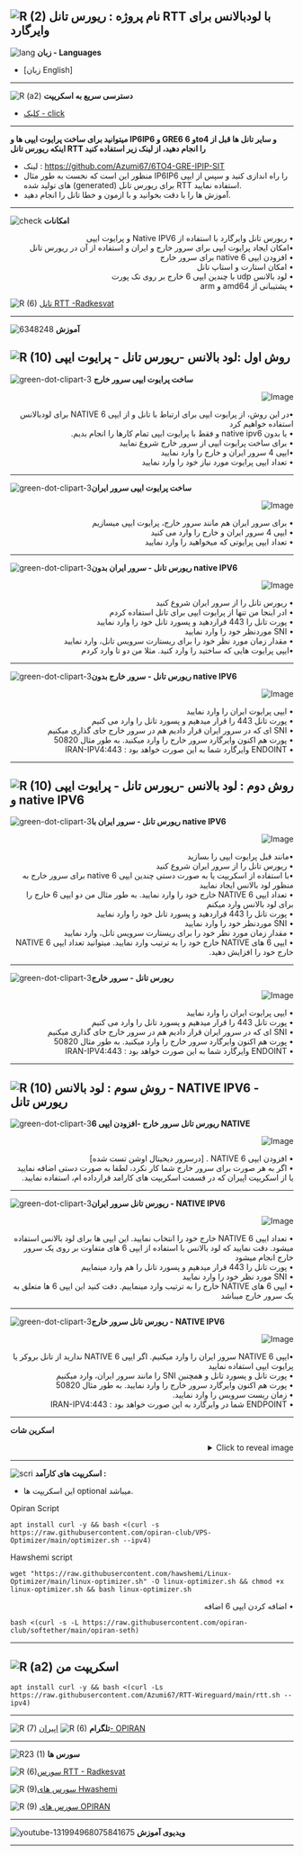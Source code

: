![R (2)](https://github.com/Azumi67/PrivateIP-Tunnel/assets/119934376/a064577c-9302-4f43-b3bf-3d4f84245a6f)
نام پروژه : ریورس تانل RTT با لودبالانس برای وایرگارد
---------------------------------------------------------------
![lang](https://github.com/Azumi67/PrivateIP-Tunnel/assets/119934376/627ecb66-0445-4c15-b2a0-59e02c7f7e09)
**زبان - Languages**

- [زبان English]
------------------------
![R (a2)](https://github.com/Azumi67/RTT-Wireguard/assets/119934376/3f64bfa8-3785-4a0b-beba-366b3cb73719)
**دسترسی سریع به اسکریپت**
- [کلیک - click](https://github.com/Azumi67/6TO4-PrivateIP/blob/main/README.md#%D8%A7%D8%B3%DA%A9%D8%B1%DB%8C%D9%BE%D8%AA-%D9%85%D9%86)

----------------------------------

**میتوانید برای ساخت پرایوت ایپی ها و IP6IP6 و GRE6 و 6to4 و سایر تانل ها قبل از اینکه ریورس تانل RTT را انجام دهید، از لینک زیر استفاده کنید** 
- لینک : https://github.com/Azumi67/6TO4-GRE-IPIP-SIT
- منظور این است که نخست به طور مثال IP6IP6 را راه اندازی کنید و سپس از ایپی های تولید شده (generated) برای ریورس تانل RTT استفاده نمایید.
- آموزش ها را با دقت بخوانید و با ازمون و خطا تانل را انجام دهید.

------------------------
![check](https://github.com/Azumi67/PrivateIP-Tunnel/assets/119934376/13de8d36-dcfe-498b-9d99-440049c0cf14)
**امکانات**
 <div dir="rtl">&bull; ریورس تانل وایرگارد با استفاده از Native IPV6 و پرایوت ایپی</div>
 <div dir="rtl">&bull;امکان ایجاد پرایوت ایپی برای سرور خارج و ایران و استفاده از آن در ریورس تانل</div>
 <div dir="rtl">&bull; افزودن ایپی 6 native برای سرور خارج</div>
 <div dir="rtl">&bull; امکان استارت و استاپ تانل</div>
 <div dir="rtl">&bull; لود بالانس udp با چندین ایپی 6 خارج بر روی تک پورت</div>
 <div dir="rtl">&bull; پشتیبانی از amd64 و arm </div>
 

 ![R (6)](https://github.com/Azumi67/RTT-Wireguard/assets/119934376/6ff6f48d-4677-4cee-b138-db51d19fce79)  [تانل RTT -Radkesvat](https://github.com/radkesvat)

 
 ------------------------------------------------------
  
  ![6348248](https://github.com/Azumi67/PrivateIP-Tunnel/assets/119934376/398f8b07-65be-472e-9821-631f7b70f783)
**آموزش**

 

![R (10)](https://github.com/Azumi67/RTT-Wireguard/assets/119934376/343b2a41-6141-4a46-8910-08ce7d9256f5)
روش اول :لود بالانس -ریورس تانل - پرایوت ایپی
---------------------------------------

![green-dot-clipart-3](https://github.com/Azumi67/6TO4-PrivateIP/assets/119934376/902a2efa-f48f-4048-bc2a-5be12143bef3) **ساخت پرایوت ایپی سرور خارج**

 

 <p align="right">
  <img src="https://github.com/Azumi67/RTT-Wireguard/assets/119934376/bd974599-9dde-4377-9c06-480ebd7533ff" alt="Image" />
</p>

 <div dir="rtl">&bull;در این روش، از پرایوت ایپی برای ارتباط با تانل و از ایپی 6 NATIVE برای لودبالانس استفاده خواهیم کرد  </div>
  <div dir="rtl">&bull; یا بدون native ipv6 و فقط با پرایوت ایپی تمام کارها را انجام بدیم.</div>
  <div dir="rtl">&bull; برای ساخت پرایوت ایپی از سرور خارج شروع نمایید</div>
   <div dir="rtl">&bull;ایپی 4 سرور ایران و خارج را وارد نمایید </div>
    <div dir="rtl">&bull; تعداد ایپی پرایوت مورد نیاز خود را وارد نمایید</div>


----------------------


![green-dot-clipart-3](https://github.com/Azumi67/6TO4-PrivateIP/assets/119934376/49000de2-53b6-4c5c-888d-f1f397d77b92)**ساخت پرایوت ایپی سرور ایران**


<p align="right">
  <img src="https://github.com/Azumi67/RTT-Wireguard/assets/119934376/a331964f-acb1-4783-9f56-776b4cda0d74" alt="Image" />
</p>
 <div dir="rtl">&bull; برای سرور ایران هم مانند سرور خارج، پرایوت ایپی میسازیم</div>
 <div dir="rtl">&bull; ایپی 4 سرور ایران و خارج را وارد می کنید</div>
   <div dir="rtl">&bull; تعداد ایپی پرایوتی که میخواهید را وارد نمایید</div>

--------------------------------------

![green-dot-clipart-3](https://github.com/Azumi67/6TO4-PrivateIP/assets/119934376/c14c77ec-dc4e-4c8a-bdc2-4dc4e42a1815)**ریورس تانل - سرور ایران بدون native IPV6**


<p align="right">
  <img src="https://github.com/Azumi67/RTT-Wireguard/assets/119934376/1d04f9c8-2ad5-4d7b-b0af-575b06a4f962" alt="Image" />
</p>
 <div dir="rtl">&bull; ریورس تانل را از سرور ایران شروع کنید</div>
  <div dir="rtl">&bull; ادر اینجا من تنها از پرایوت ایپی برای تانل استفاده کردم</div>
   <div dir="rtl">&bull; پورت تانل را 443 قراردهید و پسورد تانل خود را وارد نمایید</div>
    <div dir="rtl">&bull; SNI موردنظر خود را وارد نمایید</div>
     <div dir="rtl">&bull; مقدار زمان مورد نظر خود را برای ریستارت سرویس تانل، وارد نمایید</div>
       <div dir="rtl">&bull;ایپی پرایوت هایی که ساختید را وارد کنید. مثلا من دو تا وارد کردم</div>


---------------------------------

![green-dot-clipart-3](https://github.com/Azumi67/6TO4-PrivateIP/assets/119934376/2c1ae043-4bc5-4738-b1d4-6951c8fecbdc)**ریورس تانل - سرور خارج بدون native IPV6**


<p align="right">
  <img src="https://github.com/Azumi67/RTT-Wireguard/assets/119934376/b25a73e4-2972-4a80-8eff-5dfebf429f67" alt="Image" />
</p>

<div dir="rtl">&bull; ایپی پرایوت ایران را وارد نمایید</div>
<div dir="rtl">&bull; پورت تانل 443 را قرار میدهیم و پسورد تانل را وارد می کنیم</div>
  <div dir="rtl">&bull; SNI ای که در سرور ایران قرار دادیم هم در سرور خارج جای گذاری میکنیم</div>
   <div dir="rtl">&bull; پورت هم اکنون وایرگارد سرور خارج را وارد میکنید. به طور مثال 50820</div>
      <div dir="rtl">&bull; ENDOINT وایرگارد شما به این صورت خواهد بود : IRAN-IPV4:443</div>

  ---------------------------------
  ![R (10)](https://github.com/Azumi67/RTT-Wireguard/assets/119934376/343b2a41-6141-4a46-8910-08ce7d9256f5)
  **روش دوم : لود بالانس -ریورس تانل - پرایوت ایپی و native IPV6**
  -----------
      
![green-dot-clipart-3](https://github.com/Azumi67/6TO4-PrivateIP/assets/119934376/c14c77ec-dc4e-4c8a-bdc2-4dc4e42a1815)**ریورس تانل - سرور ایران با native IPV6**


<p align="right">
  <img src="https://github.com/Azumi67/RTT-Wireguard/assets/119934376/5ce74f8f-e0ba-496b-a271-217775032194" alt="Image" />
</p>
 <div dir="rtl">&bull;مانند قبل پرایوت ایپی را بسازید</div>
 <div dir="rtl">&bull; ریورس تانل را از سرور ایران شروع کنید</div>
  <div dir="rtl">&bull;با استفاده از اسکریپت یا به صورت دستی چندین ایپی 6 native برای سرور خارج به منظور لود بالانس ایجاد نمایید</div>
  <div dir="rtl">&bull; تعداد ایپی 6 NATIVE خارج خود را وارد نمایید. به طور مثال من دو ایپی 6 خارج را برای لود بالانس وارد میکنم</div>
   <div dir="rtl">&bull; پورت تانل را 443 قراردهید و پسورد تانل خود را وارد نمایید</div>
    <div dir="rtl">&bull; SNI موردنظر خود را وارد نمایید</div>
     <div dir="rtl">&bull; مقدار زمان مورد نظر خود را برای ریستارت سرویس تانل، وارد نمایید</div>
       <div dir="rtl">&bull; ایپی 6 های NATIVE خارج خود را به ترتیب وارد نمایید. میتوانید تعداد ایپی 6 NATIVE خارج خود را افزایش دهید.</div>


---------------------------------

![green-dot-clipart-3](https://github.com/Azumi67/6TO4-PrivateIP/assets/119934376/2c1ae043-4bc5-4738-b1d4-6951c8fecbdc)**ریورس تانل - سرور خارج**



<p align="right">
  <img src="https://github.com/Azumi67/RTT-Wireguard/assets/119934376/6ad68c36-3a08-4f03-ae79-eeecdec681b2" alt="Image" />
</p>

<div dir="rtl">&bull; ایپی پرایوت ایران را وارد نمایید</div>
<div dir="rtl">&bull; پورت تانل 443 را قرار میدهیم و پسورد تانل را وارد می کنیم</div>
  <div dir="rtl">&bull; SNI ای که در سرور ایران قرار دادیم هم در سرور خارج جای گذاری میکنیم</div>
   <div dir="rtl">&bull; پورت هم اکنون وایرگارد سرور خارج را وارد میکنید. به طور مثال 50820</div>
      <div dir="rtl">&bull; ENDOINT وایرگارد شما به این صورت خواهد بود : IRAN-IPV4:443</div>
 
------------------------------------------------------------------------------
![R (10)](https://github.com/Azumi67/RTT-Wireguard/assets/119934376/343b2a41-6141-4a46-8910-08ce7d9256f5)
روش سوم : لود بالانس - NATIVE IPV6 - ریورس تانل
----------------------------
![green-dot-clipart-3](https://github.com/Azumi67/6TO4-PrivateIP/assets/119934376/2c1ae043-4bc5-4738-b1d4-6951c8fecbdc)**ریورس تانل سرور خارج -افزودن ایپی 6 NATIVE**


<p align="right">
  <img src="https://github.com/Azumi67/RTT-Wireguard/assets/119934376/f1fe1c05-d55f-4759-ab56-89ff304d7dac" alt="Image" />
</p>

 <div dir="rtl">&bull; افزودن ایپی 6 NATIVE . [درسرور دیحیتال اوشن تست شده] </div>
  <div dir="rtl">&bull; اگر به هر صورت برای سرور خارج شما کار نکرد، لطفا به صورت دستی اضافه نمایید یا از اسکریپت اپیران که در قسمت اسکریپت های کارامد قرارداده ام، استفاده نمایید.</div>


---------------------------------------------------------------------------

![green-dot-clipart-3](https://github.com/Azumi67/6TO4-PrivateIP/assets/119934376/2e325267-240d-4e20-ba5a-ff408331d5a0)**ریورس تانل سرور ایران - NATIVE IPV6**


  <p align="right">
  <img src="https://github.com/Azumi67/RTT-Wireguard/assets/119934376/5bf16fd6-fd7c-4832-a2b8-18f6490546d1" alt="Image" />
</p>
<div dir="rtl">&bull; تعداد ایپی 6 NATIVE خارج خود را انتخاب نمایید. این ایپی ها برای لود بالانس استفاده میشود. دقت نمایید که لود بالانس با استفاده از ایپی 6 های متفاوت بر روی یک سرور خارج انجام میشود </div>
   <div dir="rtl">&bull; پورت تانل را 443 قرار میدهیم و پسورد تانل را هم وارد مینماییم</div>
    <div dir="rtl">&bull; SNI مورد نظر خود را وارد نمایید</div>
     <div dir="rtl">&bull; ایپی 6 های NATIVE خارج را به ترتیب وارد مینماییم. دقت کنید این ایپی 6 ها متعلق به یک سرور خارج میباشد</div>


-------------------------------
![green-dot-clipart-3](https://github.com/Azumi67/6TO4-PrivateIP/assets/119934376/2e325267-240d-4e20-ba5a-ff408331d5a0)**ریورس تانل سرور خارج - NATIVE IPV6**

  <p align="right">
  <img src="https://github.com/Azumi67/RTT-Wireguard/assets/119934376/008f39d1-15e6-4039-9f44-0afcc3cbd06b" alt="Image" />
</p>
<div dir="rtl">&bull;ایپی 6 NATIVE سرور ایران را وارد میکنیم. اگر ایپی 6 NATIVE ندارید از تانل بروکر یا پرایوت ایپی استفاده نمایید  </div>
   <div dir="rtl">&bull; پورت تانل و پسورد تانل و همچنین SNI را مانند سرور ایران، وارد میکنیم </div>
    <div dir="rtl">&bull; پورت هم اکنون وایرگارد سرور خارج را وارد نمایید. به طور مثال 50820</div>
     <div dir="rtl">&bull; زمان ریست سرویس را وارد نمایید.</div>
     <div dir="rtl">&bull; ENDPOINT شما در وایرگارد به این صورت خواهد بود : IRAN-IPV4:443</div>
    

----------------------------------------------------



**اسکرین شات**
<details>
  <summary align="right">Click to reveal image</summary>
  
  <p align="right">
    <img src="https://github.com/Azumi67/RTT-Wireguard/assets/119934376/53a218e3-3fff-4255-a164-e4c0ddb9b03b" alt="menu screen" />
  </p>
</details>


------------------------------------------
![scri](https://github.com/Azumi67/FRP-V2ray-Loadbalance/assets/119934376/cbfb72ac-eff1-46df-b5e5-a3930a4a6651)
**اسکریپت های کارآمد :**
- این اسکریپت ها optional میباشد.


 
 Opiran Script
```
apt install curl -y && bash <(curl -s https://raw.githubusercontent.com/opiran-club/VPS-Optimizer/main/optimizer.sh --ipv4)
```

Hawshemi script

```
wget "https://raw.githubusercontent.com/hawshemi/Linux-Optimizer/main/linux-optimizer.sh" -O linux-optimizer.sh && chmod +x linux-optimizer.sh && bash linux-optimizer.sh
```

<div dir="rtl">&bull; اضافه کردن ایپی 6 اضافه</div>
 
  
```
bash <(curl -s -L https://raw.githubusercontent.com/opiran-club/softether/main/opiran-seth)
```
-----------------------------------------------------
![R (a2)](https://github.com/Azumi67/PrivateIP-Tunnel/assets/119934376/716fd45e-635c-4796-b8cf-856024e5b2b2)
**اسکریپت من**
----------------


```
apt install curl -y && bash <(curl -Ls https://raw.githubusercontent.com/Azumi67/RTT-Wireguard/main/rtt.sh --ipv4)
```


---------------------------------------------
![R (7)](https://github.com/Azumi67/PrivateIP-Tunnel/assets/119934376/42c09cbb-2690-4343-963a-5deca12218c1)
**تلگرام** 
![R (6)](https://github.com/Azumi67/FRP-V2ray-Loadbalance/assets/119934376/f81bf6e1-cfed-4e24-b944-236f5c0b15d3) [اپیران- OPIRAN](https://github.com/opiran-club)

---------------------------------
![R23 (1)](https://github.com/Azumi67/FRP-V2ray-Loadbalance/assets/119934376/18d12405-d354-48ac-9084-fff98d61d91c)
**سورس ها**

![R (6)](https://github.com/Azumi67/RTT-Wireguard/assets/119934376/773f19ca-a44d-41b2-b5c8-572631361268)[سورس  RTT - Radkesvat](https://github.com/radkesvat)

![R (9)](https://github.com/Azumi67/6TO4-GRE-IPIP-SIT/assets/119934376/4758a7da-ab54-4a0a-a5a6-5f895092f527)[سورس های Hwashemi](https://github.com/hawshemi/Linux-Optimizer)

![R (9)](https://github.com/Azumi67/FRP-V2ray-Loadbalance/assets/119934376/33388f7b-f1ab-4847-9e9b-e8b39d75deaa) [سورس های OPIRAN](https://github.com/opiran-club)


-----------------------------------------------------

![youtube-131994968075841675](https://github.com/Azumi67/FRP-V2ray-Loadbalance/assets/119934376/24202a92-aff2-4079-a6c2-9db14cd0ecd1)
**ویدیوی آموزش**

-----------------------------------------



